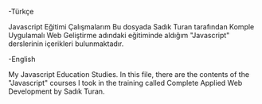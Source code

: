 
-Türkçe

Javascript Eğitimi Çalışmalarım
Bu dosyada Sadık Turan tarafından Komple Uygulamalı Web Geliştirme adındaki eğitiminde aldığım "Javascript" derslerinin içerikleri bulunmaktadır.

-English

My Javascript Education Studies.
In this file, there are the contents of the "Javascript" courses I took in the training called Complete Applied Web Development by Sadık Turan.
